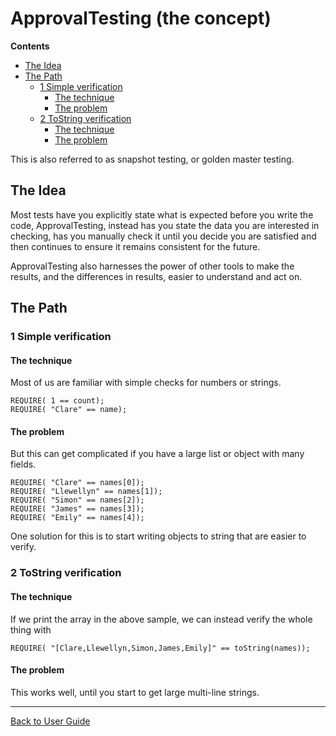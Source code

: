 <a id="top"></a>

# ApprovalTesting (the concept)



<!-- START doctoc generated TOC please keep comment here to allow auto update -->
<!-- DON'T EDIT THIS SECTION, INSTEAD RE-RUN doctoc TO UPDATE -->
**Contents**

- [The Idea](#the-idea)
- [The Path](#the-path)
  - [1 Simple verification](#1-simple-verification)
    - [The technique](#the-technique)
    - [The problem](#the-problem)
  - [2 ToString verification](#2-tostring-verification)
    - [The technique](#the-technique-1)
    - [The problem](#the-problem-1)

<!-- END doctoc generated TOC please keep comment here to allow auto update -->

This is also referred to as snapshot testing, or golden master testing.

## The Idea
Most tests have you explicitly state what is expected before you write the code,
ApprovalTesting, instead has you state the data you are interested in checking,
has you manually check it until you decide you are satisfied and then continues
to ensure it remains consistent for the future.

ApprovalTesting also harnesses the power of other tools to make
the results, and the differences in results, easier to understand and act on.



## The Path

### 1 Simple verification

#### The technique

Most of us are familiar with simple checks for numbers or strings.
```
REQUIRE( 1 == count);
REQUIRE( "Clare" == name);
```

#### The problem
But this can get complicated if you have a large list or object with many fields.
```
REQUIRE( "Clare" == names[0]);
REQUIRE( "Llewellyn" == names[1]);
REQUIRE( "Simon" == names[2]);
REQUIRE( "James" == names[3]);
REQUIRE( "Emily" == names[4]);
```

One solution for this is to start writing objects to string that are easier to verify.

### 2 ToString verification

#### The technique

If we print the array in the above sample, we can instead verify the whole thing with
```
REQUIRE( "[Clare,Llewellyn,Simon,James,Emily]" == toString(names));
```

#### The problem
This works well, until you start to get large multi-line strings.


---

[Back to User Guide](README.md#top)
